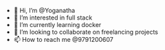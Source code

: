 - 👋 Hi, I’m @Yoganatha
- 👀 I’m interested in full stack
- 🌱 I’m currently learning docker
- 💞️ I’m looking to collaborate on freelancing projects
- 📫 How to reach me @9791200607

<!---
Yoganatha/Yoganatha is a ✨ special ✨ repository because its `README.md` (this file) appears on your GitHub profile.
You can click the Preview link to take a look at your changes.
--->
